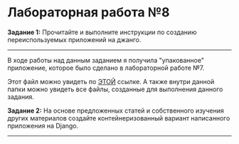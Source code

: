 # Лабораторная работа №8

**Задание 1:** Прочитайте и выполните инструкции по созданию переиспользуемых приложений на джанго.

---

В ходе работы над данным заданием я получила "упакованное" приложение, которое было сделано в лабораторной работе №7.

Этот файл можно увидеть по [ЭТОЙ](https://github.com/iamgo100/python-course/tree/master/Sem7/lr8/django-polls/dist/django-polls-0.1.tar.gz) ссылке. А также внутри данной папки можно увидеть все файлы, созданные для выполнения данного задания.

**Задание 2:** На основе предложенных статей и собственного изучения других материалов создайте контейнеризованный вариант написанного приложения на Django.

---

###
